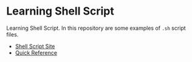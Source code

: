 # Learning Shell Script

Learning Shell Script. In this repository are some examples of `.sh` script files.
- [Shell Script Site](https://www.shellscript.sh/)
- [Quick Reference](https://www.shellscript.sh/quickref.html)